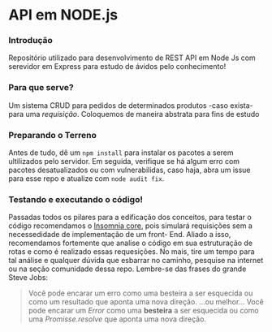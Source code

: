 # API em NODE.js

### Introdução
Repositório utilizado para desenvolvimento de REST API em Node Js com serevidor em Express para estudo de ávidos pelo conhecimento! 

### Para que serve?
Um sistema CRUD para pedidos de determinados produtos -caso exista- para uma *requisição*. Coloquemos de maneira abstrata para fins de estudo 

### Preparando o Terreno
Antes de tudo, dê um ```npm install``` para instalar os pacotes a serem ultilizados pelo servidor. Em seguida, verifique se há algum erro com pacotes desatualizados ou com 
vulnerabilidas, caso haja, abra um issue para esse repo e atualize com ```node audit fix```.

### Testando e executando o código!
Passadas todos os pilares para a edificação dos conceitos, para testar o código recomendamos o [Insomnia core](https://insomnia.rest/download/), pois simulará requisições sem a necessedidade de implementação de um front-
End. Aliado a isso, recomendamos fortemente que analise o código em sua estruturação de rotas e como é realizado essas requesições. No mais, tire um tempo para tal análise e
qualquer dúvida que esbarrar no caminho, pesquise na internet ou na seção comunidade dessa repo.
Lembre-se das frases do grande Steve Jobs:
> Você pode encarar um erro como uma besteira a ser esquecida ou como um resultado que aponta uma nova direção.
...ou melhor...
> Você pode encarar um *Error* como uma **besteira** a ser esquecida ou como uma *Promisse.resolve* que aponta uma nova direção.

